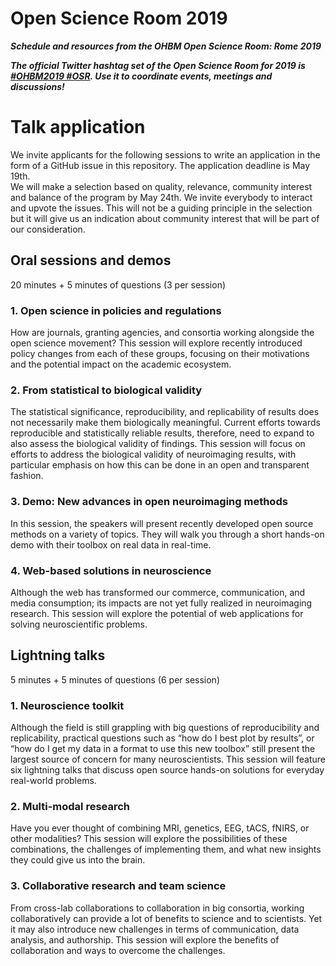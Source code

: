 # Open Science Room 2019

***Schedule and resources from the OHBM Open Science Room: Rome 2019***

***The official Twitter hashtag set of the Open Science Room for 2019 is [#OHBM2019 #OSR](https://twitter.com/search?q=%20%23OSR%20%23OHBM2019). Use it to coordinate events, meetings and discussions!***

# Talk application
We invite applicants for the following sessions to write an application in the
form of a GitHub issue in this repository. The application deadline is May 19th.  
We will make a selection based on quality, relevance, community interest and
balance of the program by May 24th. We invite everybody to interact and upvote
the issues. This will not be a guiding principle in the selection but it will
give us an indication about community interest that will be part of our
consideration.

## Oral sessions and demos
20 minutes + 5 minutes of questions (3 per session)
### 1. Open science in policies and regulations
How are journals, granting agencies, and consortia working alongside the open science movement? This session will explore recently introduced policy changes from each of these groups, focusing on their motivations and the potential impact on the academic ecosystem.
### 2. From statistical to biological validity
The statistical significance, reproducibility, and replicability of results does not necessarily make them biologically meaningful. Current efforts towards reproducible and statistically reliable results, therefore, need to expand to also assess the biological validity of findings. This session will focus on efforts to address the biological validity of neuroimaging results, with particular emphasis on how this can be done in an open and transparent fashion.
### 3. Demo: New advances in open neuroimaging methods
In this session, the speakers will present recently developed open source methods on a variety of topics. They will walk you through a short hands-on demo with their toolbox on real data in real-time.
### 4. Web-based solutions in neuroscience
Although the web has transformed our commerce, communication, and media consumption; its impacts are not yet fully realized in neuroimaging research. This session will explore the potential of web applications for solving neuroscientific problems.

## Lightning talks
5 minutes + 5 minutes of questions (6 per session)
### 1. Neuroscience toolkit
Although the field is still grappling with big questions of reproducibility and replicability, practical questions such as “how do I best plot by results”, or “how do I get my data in a format to use this new toolbox” still present the largest source of concern for many neuroscientists. This session will feature six lightning talks that discuss open source hands-on solutions for everyday real-world problems.
### 2. Multi-modal research
Have you ever thought of combining MRI, genetics, EEG, tACS, fNIRS, or other modalities? This session will explore the possibilities of these combinations, the challenges of implementing them, and what new insights they could give us into the brain.
### 3. Collaborative research and team science
From cross-lab collaborations to collaboration in big consortia, working collaboratively can provide a lot of benefits to science and to scientists. Yet it may also introduce new challenges in terms of communication, data analysis, and authorship. This session will explore the benefits of collaboration and ways to overcome the challenges.
